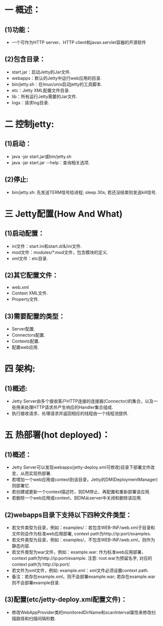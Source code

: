 # 一 概述：
## (1)功能：
- 一个可作为HTTP server、HTTP client和javax.servlet容器的开源软件

## (2)包含目录： 
- start.jar：启动Jetty的Jar文件.
- webapps：默认的Jetty中运行web应用的目录.
- bin/jetty.sh：在linux/unix启动jetty的工具脚本.
- etc：Jetty XML配置文件目录.
- lib：所有运行Jetty需要的Jar文件.
- logs：请求log目录.

# 二 控制jetty:
## (1)启动：
- java -jar start.jar或bin/jetty.sh
- java -jar start.jar --help：查询相关选项.

## (2)停止:
- bin/jetty.sh: 先发送TERM信号给进程; sleep 30s; 若还没结束则发送kill信号.

# 三 Jetty配置(How And What)
## (1)启动配置：
- ini文件：start.ini和start.d/&/ini文件.
- mod文件：modules/*.mod文件，包含模块的定义.
- xml文件：etc目录.

## (2)其它配置文件：
- web.xml
- Context XML文件.
- Property文件.

## (3)需要配置的类型：
- Server配置.
- Connectors配置.
- Contexts配置.
- 配置web应用.

# 四 架构:
## (1)概述:
- Jetty Server由多个接收客户HTTP连接的连接器(Connector)的集合，以及一些用来处理HTTP请求并产生响应的Handler集合组成.
- 执行接收请求、处理请求并返回相应的线程由一个线程池提供.

# 五 热部署(hot deployed)： 
## (1)概述：
- Jetty Server可以发现webapps(jetty-deploy.xml可修改)目录下部署文件改变，从而实现热部署.
- 若增加一个web应用或context到该目录，Jetty的DM(DeploymentManager)则部署它.
- 若创建或更新一个context描述符，则DM停止、再配置和重新部署该应用.
- 若删除一个web应用或context，则DM从server中关闭和删除该应用.

## (2)webapps目录下支持以下四种文件类型：
- 若文件类型为目录，例如：examples/：若包含WEB-INF/web.xml子目录和文件则会作为标准web应用部署, context path为http://ip:port/examples.
- 若文件类型为目录，例如：examples/，不包含WEB-INF/web.xml，则作为静态内容.
- 若文件类型为war文件，例如：example.war: 作为标准web应用部署，context path为http://ip:port/example. 注意: root.war为预留名字, 对应的context path为:http://ip:port/.
- 若文件为xml文件，例如: example.xml：xml文件必须设置context path.
- 备注：若存在example.xml，则不会部署example.war; 若存在example.war则不会部署example目录.

## (3)配置(etc/jetty-deploy.xml配置文件)：
- 修改WebAppProvider类的monitoredDirName和scanInterval属性来修改扫描路径和扫描间隔秒数.
